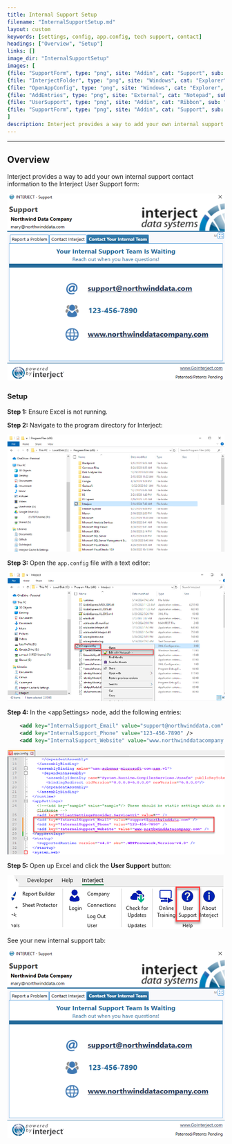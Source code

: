 ```yaml
---
title: Internal Support Setup
filename: "InternalSupportSetup.md"
layout: custom
keywords: [settings, config, app.config, tech support, contact]
headings: ["Overview", "Setup"]
links: []
image_dir: "InternalSupportSetup"
images: [
{file: "SupportForm", type: "png", site: "Addin", cat: "Support", sub: "", report: "", ribbon: "", config: ""},
{file: "InterjectFolder", type: "png", site: "Windows", cat: "Explorer", sub: "", report: "", ribbon: "", config: ""},
{file: "OpenAppConfig", type: "png", site: "Windows", cat: "Explorer", sub: "", report: "", ribbon: "", config: ""},
{file: "AddEntries", type: "png", site: "External", cat: "Notepad", sub: "", report: "", ribbon: "", config: ""},
{file: "UserSupport", type: "png", site: "Addin", cat: "Ribbon", sub: "", report: "", ribbon: "Simple", config: ""},
{file: "SupportForm", type: "png", site: "Addin", cat: "Support", sub: "", report: "", ribbon: "", config: ""},
]
description: Interject provides a way to add your own internal support contact information to the Interject User Support form.
---
```

* * *

## Overview

Interject provides a way to add your own internal support contact information to the Interject User Support form:

![](/images/InternalSupportSetup/SupportForm.png)
<br>

### Setup

**Step 1:** Ensure Excel is not running.

**Step 2:** Navigate to the program directory for Interject:

![](/images/InternalSupportSetup/InterjectFolder.png)
<br>

**Step 3:** Open the `app.config` file with a text editor:

![](/images/InternalSupportSetup/OpenAppConfig.png)
<br>

**Step 4:** In the &lt;appSettings&gt; node, add the following entries:

```xml
	<add key="InternalSupport_Email" value="support@northwinddata.com" />
	<add key="InternalSupport_Phone" value="123-456-7890" />
	<add key="InternalSupport_Website" value="www.northwinddatacompany.com" />
```

![](/images/InternalSupportSetup/AddEntries.png)
<br>

**Step 5:** Open up Excel and click the **User Support** button:

![](/images/InternalSupportSetup/UserSupport.png)
<br>

See your new internal support tab:

![](/images/InternalSupportSetup/SupportForm.png)
<br>